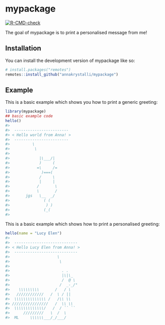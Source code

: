
<!-- README.md is generated from README.Rmd. Please edit that file -->

# mypackage

<!-- badges: start -->

[![R-CMD-check](https://github.com/annakrystalli/mypackage/actions/workflows/R-CMD-check.yaml/badge.svg)](https://github.com/annakrystalli/mypackage/actions/workflows/R-CMD-check.yaml)
<!-- badges: end -->

The goal of mypackage is to print a personalised message from me!

## Installation

You can install the development version of mypackage like so:

``` r
# install.packages("remotes")
remotes::install_github("annakrystalli/mypackage")
```

## Example

This is a basic example which shows you how to print a generic greeting:

``` r
library(mypackage)
## basic example code
hello()
#> 
#>  ------------------------ 
#> < Hello world from Anna! >
#>  ------------------------ 
#>          \
#>           \
#> 
#>             |\___/|
#>             )     (
#>            =\     /=
#>              )===(
#>             /     \
#>             |     |
#>            /       \
#>            \       /
#>       jgs   \__  _/
#>               ( (
#>                ) )
#>               (_(
#> 
```

This is a basic example which shows how to print a personalised
greeting:

``` r
hello(name = "Lucy Elen")
#> 
#>  ---------------------------- 
#> < Hello Lucy Elen from Anna! >
#>  ---------------------------- 
#>                     \
#>                      \
#> 
#>                       . .
#>                       |\|\_
#>                       /  @ \
#>                      /  _-_/°
#>    \\\\\\\\\       /   / \
#>   ////////////   /  \ / ||
#>  \\\\\\\\\\\\\\ /   /\\ \\
#> ////////////////   /  \\ \\
#>  \\\\\\\\\\\\\/   /  / `` ``
#>      /////////   \  /  \
#>  ML     \\\\\\___/_/___/
```
